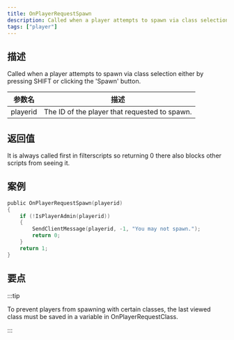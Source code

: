```yaml
---
title: OnPlayerRequestSpawn
description: Called when a player attempts to spawn via class selection either by pressing SHIFT or clicking the 'Spawn' button.
tags: ["player"]
---
```


## 描述

Called when a player attempts to spawn via class selection either by pressing SHIFT or clicking the 'Spawn' button.

| 参数名   | 描述                                          |
| -------- | --------------------------------------------- |
| playerid | The ID of the player that requested to spawn. |

## 返回值

It is always called first in filterscripts so returning 0 there also blocks other scripts from seeing it.

## 案例

```c
public OnPlayerRequestSpawn(playerid)
{
    if (!IsPlayerAdmin(playerid))
    {
        SendClientMessage(playerid, -1, "You may not spawn.");
        return 0;
    }
    return 1;
}
```

## 要点

<TipNPCCallbacks />

:::tip

To prevent players from spawning with certain classes, the last viewed class must be saved in a variable in OnPlayerRequestClass.

:::

